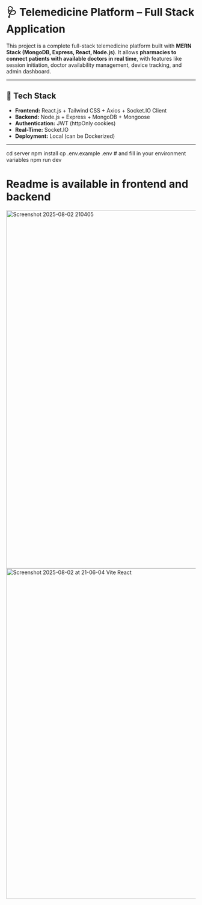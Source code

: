 # 🩺 Telemedicine Platform – Full Stack Application

This project is a complete full-stack telemedicine platform built with **MERN Stack (MongoDB, Express, React, Node.js)**. It allows **pharmacies to connect patients with available doctors in real time**, with features like session initiation, doctor availability management, device tracking, and admin dashboard.

---

## 🚀 Tech Stack

- **Frontend:** React.js + Tailwind CSS + Axios + Socket.IO Client
- **Backend:** Node.js + Express + MongoDB + Mongoose
- **Authentication:** JWT (httpOnly cookies)
- **Real-Time:** Socket.IO
- **Deployment:** Local (can be Dockerized)

---
cd server
npm install
cp .env.example .env  # and fill in your environment variables
npm run dev




# Readme is available in frontend and backend
<img width="1906" height="952" alt="Screenshot 2025-08-02 210405" src="https://github.com/user-attachments/assets/3dc2cb49-a4a4-49a1-b01d-8614cef58d51" />
<img width="1919" height="879" alt="Screenshot 2025-08-02 at 21-06-04 Vite React" src="https://github.com/user-attachments/assets/dcf4d250-7198-4998-93e0-3a37afe3532a" />


